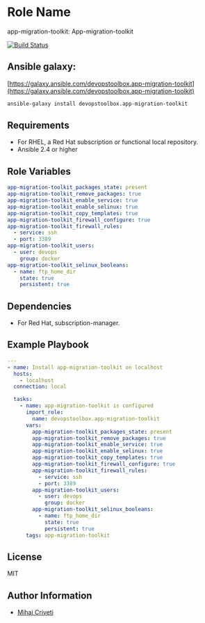 Role Name
=========

app-migration-toolkit: App-migration-toolkit

[![Build Status](https://travis-ci.org/cmihai-ansible/app-migration-toolkit.svg?branch=master)](https://travis-ci.org/cmihai-ansible/app-migration-toolkit)

Ansible galaxy:
---------------

[https://galaxy.ansible.com/devopstoolbox.app-migration-toolkit](https://galaxy.ansible.com/devopstoolbox.app-migration-toolkit)

```bash
ansible-galaxy install devopstoolbox.app-migration-toolkit
```

Requirements
------------

- For RHEL, a Red Hat subscription or functional local repository.
- Ansible 2.4 or higher

Role Variables
--------------

```yaml
app-migration-toolkit_packages_state: present
app-migration-toolkit_remove_packages: true
app-migration-toolkit_enable_service: true
app-migration-toolkit_enable_selinux: true
app-migration-toolkit_copy_templates: true
app-migration-toolkit_firewall_configure: true
app-migration-toolkit_firewall_rules:
  - service: ssh
  - port: 3389
app-migration-toolkit_users:
  - user: devops
    group: docker
app-migration-toolkit_selinux_booleans:
  - name: ftp_home_dir
    state: true
    persistent: true
```

Dependencies
------------

- For Red Hat, subscription-manager.

Example Playbook
----------------

```yaml
---
- name: Install app-migration-toolkit on localhost
  hosts:
    - localhost
  connection: local

  tasks:
    - name: app-migration-toolkit is configured
      import_role:
        name: devopstoolbox.app-migration-toolkit
      vars:
        app-migration-toolkit_packages_state: present
        app-migration-toolkit_remove_packages: true
        app-migration-toolkit_enable_service: true
        app-migration-toolkit_enable_selinux: true
        app-migration-toolkit_copy_templates: true
        app-migration-toolkit_firewall_configure: true
        app-migration-toolkit_firewall_rules:
          - service: ssh
          - port: 3389
        app-migration-toolkit_users:
          - user: devops
            group: docker
        app-migration-toolkit_selinux_booleans:
          - name: ftp_home_dir
            state: true
            persistent: true
      tags: app-migration-toolkit
```

License
-------

MIT

Author Information
------------------

- [Mihai Criveti](https://www.linkedin.com/in/devopstoolbox.)
